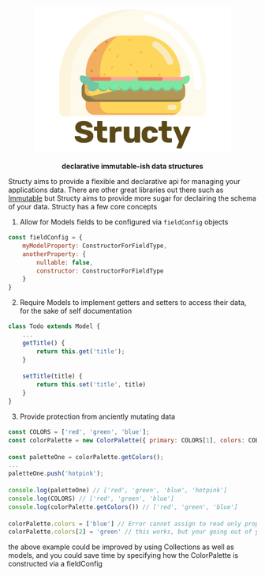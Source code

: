 <div align="center" markdown="1">

![Structy](https://github.com/andrewgrewell/structy/blob/master/logo.png)

**declarative immutable-ish data structures**

</div>

Structy aims to provide a flexible and declarative api for managing your applications data. There are other great
libraries out there such as [Immutable](https://facebook.github.io/immutable-js/) but Structy aims to provide more
sugar for declairing the schema of your data. Structy has a few core concepts
1. Allow for Models fields to be configured via `fieldConfig` objects
```javascript
const fieldConfig = {
    myModelProperty: ConstructorForFieldType,
    anotherProperty: {
        nullable: false,
        constructor: ConstructorForFieldType
    }
}
```
2. Require Models to implement getters and setters to access their data, for the sake of self documentation
```javascript
class Todo extends Model {
    ...
    getTitle() {
        return this.get('title');
    }
    
    setTitle(title) {
        return this.set('title', title)
    }
}
```
3. Provide protection from anciently mutating data
```javascript
const COLORS = ['red', 'green', 'blue'];
const colorPalette = new ColorPalette({ primary: COLORS[1], colors: COLORS });

const paletteOne = colorPalette.getColors();
...
paletteOne.push('hotpink');

console.log(paletteOne) // ['red', 'green', 'blue', 'hotpink']
console.log(COLORS) // ['red', 'green', 'blue']
console.log(colorPalette.getColors()) // ['red', 'green', 'blue']

colorPalette.colors = ['blue'] // Error cannot assign to read only property
colorPalette.colors[2] = 'green' // this works, but your going out of your way to do the wrong thing
```
the above example could be improved by using Collections as well as models, and you could save time by
specifying how the ColorPalette is constructed via a fieldConfig

